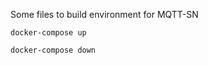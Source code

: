 Some files to build environment for MQTT-SN

```
docker-compose up
```

```
docker-compose down
```

